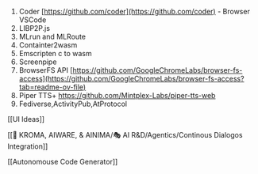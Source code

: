 1. Coder [https://github.com/coder](https://github.com/coder) - Browser VSCode
2. LIBP2P.js
3. MLrun and MLRoute
4. Containter2wasm
5. Emscripten c to wasm
6. Screenpipe
7. BrowserFS API [https://github.com/GoogleChromeLabs/browser-fs-access](https://github.com/GoogleChromeLabs/browser-fs-access?tab=readme-ov-file)
8. Piper TTS+ https://github.com/Mintplex-Labs/piper-tts-web
9. Fediverse,ActivityPub,AtProtocol

[[UI Ideas]]

[[💠 KROMA, AIWARE, & AINIMA/🎭 AI R&D/Agentics/Continous Dialogos Integration]]

[[Autonomouse Code Generator]]